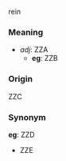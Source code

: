 rein
### Meaning
+ _adj_: ZZA
    + __eg__: ZZB

### Origin

ZZC

### Synonym

__eg__: ZZD

+ ZZE


